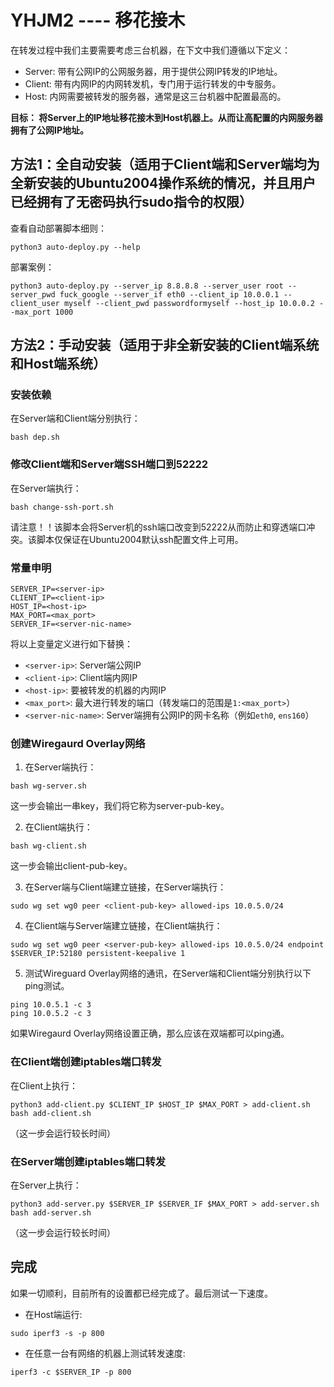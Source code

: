 # YHJM2 ---- 移花接木

在转发过程中我们主要需要考虑三台机器，在下文中我们遵循以下定义：
* Server: 带有公网IP的公网服务器，用于提供公网IP转发的IP地址。
* Client: 带有内网IP的内网转发机，专门用于运行转发的中专服务。
* Host: 内网需要被转发的服务器，通常是这三台机器中配置最高的。

**目标： 将Server上的IP地址移花接木到Host机器上。从而让高配置的内网服务器拥有了公网IP地址。**
## 方法1：全自动安装（适用于Client端和Server端均为全新安装的Ubuntu2004操作系统的情况，并且用户已经拥有了无密码执行sudo指令的权限）
查看自动部署脚本细则：
```
python3 auto-deploy.py --help
```
部署案例：
```
python3 auto-deploy.py --server_ip 8.8.8.8 --server_user root --server_pwd fuck_google --server_if eth0 --client_ip 10.0.0.1 --client_user myself --client_pwd passwordformyself --host_ip 10.0.0.2 --max_port 1000
```
## 方法2：手动安装（适用于非全新安装的Client端系统和Host端系统）
### 安装依赖
在Server端和Client端分别执行：
```
bash dep.sh
```
### 修改Client端和Server端SSH端口到52222
在Server端执行：
```
bash change-ssh-port.sh
```
请注意！！该脚本会将Server机的ssh端口改变到52222从而防止和穿透端口冲突。该脚本仅保证在Ubuntu2004默认ssh配置文件上可用。

### 常量申明
```
SERVER_IP=<server-ip>
CLIENT_IP=<client-ip>
HOST_IP=<host-ip>
MAX_PORT=<max_port>
SERVER_IF=<server-nic-name>
```
将以上变量定义进行如下替换：
* `<server-ip>`: Server端公网IP
* `<client-ip>`: Client端内网IP
* `<host-ip>`: 要被转发的机器的内网IP
* `<max_port>`: 最大进行转发的端口（转发端口的范围是`1:<max_port>`）
* `<server-nic-name>`: Server端拥有公网IP的网卡名称（例如`eth0`, `ens160`）

### 创建Wiregaurd Overlay网络
1. 在Server端执行：
```
bash wg-server.sh
```
这一步会输出一串key，我们将它称为server-pub-key。

2. 在Client端执行：
```
bash wg-client.sh
```
这一步会输出client-pub-key。

3. 在Server端与Client端建立链接，在Server端执行：
```
sudo wg set wg0 peer <client-pub-key> allowed-ips 10.0.5.0/24
```
4. 在Client端与Server端建立链接，在Client端执行：
```
sudo wg set wg0 peer <server-pub-key> allowed-ips 10.0.5.0/24 endpoint $SERVER_IP:52180 persistent-keepalive 1
```
5. 测试Wireguard Overlay网络的通讯，在Server端和Client端分别执行以下ping测试。
```
ping 10.0.5.1 -c 3
ping 10.0.5.2 -c 3
```
如果Wiregaurd Overlay网络设置正确，那么应该在双端都可以ping通。

### 在Client端创建iptables端口转发
在Client上执行：
```
python3 add-client.py $CLIENT_IP $HOST_IP $MAX_PORT > add-client.sh
bash add-client.sh
```
（这一步会运行较长时间）

### 在Server端创建iptables端口转发
在Server上执行：
```
python3 add-server.py $SERVER_IP $SERVER_IF $MAX_PORT > add-server.sh
bash add-server.sh
```
（这一步会运行较长时间）

## 完成
如果一切顺利，目前所有的设置都已经完成了。最后测试一下速度。
* 在Host端运行:
```
sudo iperf3 -s -p 800
```
* 在任意一台有网络的机器上测试转发速度:
```
iperf3 -c $SERVER_IP -p 800
```
